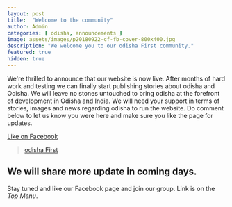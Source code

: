 ```yaml
---
layout: post
title:  "Welcome to the community"
author: Admin
categories: [ odisha, announcements ]
image: assets/images/p20180922-cf-fb-cover-800x400.jpg
description: "We welcome you to our odisha First community."
featured: true
hidden: true
---
```


We're thrilled to announce that our website is now live. After months of hard work and testing we can finally start publishing stories about odisha and Odisha. We will leave no stones untouched to bring odisha at the forefront of development in Odisha and India. We will need your support in terms of stories, images and news regarding odisha to run the website. Do comment below to let us know you were here and make sure you like the page for updates.

<a href="https://facebook.com/odishafirst">Like on Facebook</a>

<div class="fb-page" data-href="https://www.facebook.com/odishafirst" data-small-header="false" data-adapt-container-width="true" data-hide-cover="false" data-show-facepile="true"><blockquote cite="https://www.facebook.com/odishafirst" class="fb-xfbml-parse-ignore"><a href="https://www.facebook.com/odishafirst">odisha First</a></blockquote></div>

## We will share more update in coming days.
Stay tuned and like our Facebook page and join our group. Link is on the *Top Menu*.


<div id="fb-root"></div>
<script>(function(d, s, id) {
  var js, fjs = d.getElementsByTagName(s)[0];
  if (d.getElementById(id)) return;
  js = d.createElement(s); js.id = id;
  js.src = 'https://connect.facebook.net/en_GB/sdk.js#xfbml=1&version=v3.1';
  fjs.parentNode.insertBefore(js, fjs);
}(document, 'script', 'facebook-jssdk'));</script>
